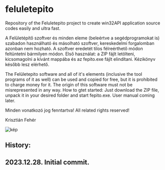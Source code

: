 # feluletepito
Repository of the Feluletepito project to create win32API application source codes easily and ultra fast.

A Felületépítő szoftver és minden eleme (beleértve a segédprogramokat is) szabadon használható és másolható szoftver, kereskedelmi forgalomban azonban nem hozható.
A szoftver eredetét tilos félreérthető módon feltüntetni bármilyen módon.
Első használat: a ZIP fájlt letölteni, kicsomagolni a kívánt mappába és az fepito.exe fájlt elindítani.
Kézikönyv később lesz elérhető.

The Felületepito software and all of it's elements (inclusive the tool programs of it as well) can be used and copied for free, but it is prohibited to charge money for it.
The origin of this software must not be misrepresented in any way.
How to gtet started: Just download the ZIP file, unpack it in your desired folder and start fepito.exe.
User manual coming later.

Minden vonatkozó jog fenntartva!
All related rights reserved!

Krisztián Fehér

![kép](https://github.com/zeuszultra/feluletepito/assets/116118578/012111f1-e78f-4130-a1fc-c60200731639)

History:
-
2023.12.28. Initial commit.
-
